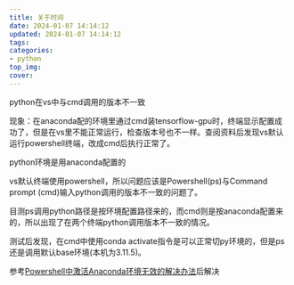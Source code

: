 ```yaml
---
title: 关于时间
date: 2024-01-07 14:14:12
updated: 2024-01-07 14:14:12
tags:
categories:
- python
top_img: 
cover: 
---
```

python在vs中与cmd调用的版本不一致

现象：在anaconda配的环境里通过cmd装tensorflow-gpu时，终端显示配置成功了，但是在vs里不能正常运行，检查版本号也不一样。查阅资料后发现vs默认运行powershell终端，改成cmd后执行正常了。

python环境是用anaconda配置的

vs默认终端使用powershell，所以问题应该是Powershell(ps)与Command prompt (cmd)输入python调用的版本不一致的问题了。

目测ps调用python路径是按环境配置路径来的，而cmd则是按anaconda配置来的，所以出现了在两个终端python调用版本不一致的情况。

测试后发现，在cmd中使用conda activate指令是可以正常切py环境的，但是ps还是调用默认base环境(本机为3.11.5)。

参考[Powershell中激活Anaconda环境无效的解决办法](https://blog.csdn.net/weixin_43681778/article/details/109206108)后解决




